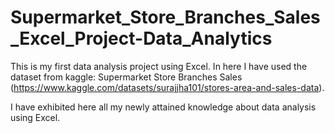 # Supermarket_Store_Branches_Sales_Excel_Project-Data_Analytics

This is my first data analysis project using Excel. In here I have used the dataset from kaggle: Supermarket Store Branches Sales (https://www.kaggle.com/datasets/surajjha101/stores-area-and-sales-data).

I have exhibited here all my newly attained knowledge about data analysis using Excel. 


